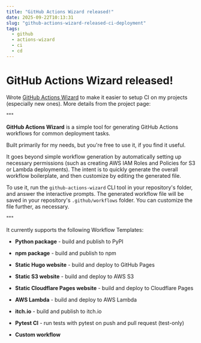 ```yaml
---
title: "GitHub Actions Wizard released!"
date: 2025-09-22T10:13:31
slug: "github-actions-wizard-released-ci-deployment"
tags:
  - github
  - actions-wizard
  - ci
  - cd
---
```


# GitHub Actions Wizard released!

Wrote [GitHub Actions Wizard](https://github.com/cmdr2/github-actions-wizard) to make it easier to setup CI on my projects (especially new ones). More details from the project page:



"""



**GitHub Actions Wizard** is a simple tool for generating GitHub Actions workflows for common deployment tasks.



Built primarily for my needs, but you're free to use it, if you find it useful.



It goes beyond simple workflow generation by automatically setting up necessary permissions (such as creating AWS IAM Roles and Policies for S3 or Lambda deployments). The intent is to quickly generate the overall workflow boilerplate, and then customize by editing the generated file.



To use it, run the `github-actions-wizard` CLI tool in your repository's folder, and answer the interactive prompts. The generated workflow file will be saved in your repository's `.github/workflows` folder. You can customize the file further, as necessary.



"""



It currently supports the following Workflow Templates:

- **Python package** - build and publish to PyPI

- **npm package** - build and publish to npm

- **Static Hugo website** - build and deploy to GitHub Pages

- **Static S3 website** - build and deploy to AWS S3

- **Static Cloudflare Pages website** - build and deploy to Cloudflare Pages

- **AWS Lambda** - build and deploy to AWS Lambda

- **itch.io** - build and publish to itch.io

- **Pytest CI** - run tests with pytest on push and pull request (test-only)

- **Custom workflow**